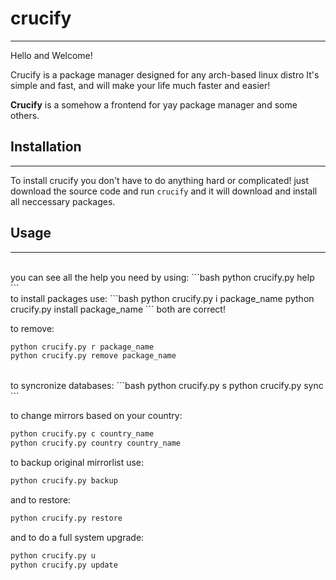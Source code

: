 # crucify
---

Hello and Welcome!

Crucify is a package manager designed for any arch-based linux distro
It's simple and fast, and will make your life much faster and easier!

**Crucify** is a somehow a frontend for yay package manager and some others.

## Installation
---

To install crucify you don't have to do anything hard or complicated!
just download the source code and run `crucify` and it will download and install all neccessary packages.

## Usage
---
<br>
you can see all the help you need by using:
```bash
python crucify.py help
```
<br>
to install packages use:
```bash
python crucify.py i package_name
python crucify.py install package_name
```
both are correct! <br>

to remove:
```bash
python crucify.py r package_name
python crucify.py remove package_name
```
<br>
to syncronize databases:
```bash
python crucify.py s
python crucify.py sync
```

to change mirrors based on your country:
```bash
python crucify.py c country_name
python crucify.py country country_name
```

to backup original mirrorlist use:
```bash
python crucify.py backup
```
and to restore:
```bash
python crucify.py restore
```

and to do a full system upgrade:
```bash
python crucify.py u
python crucify.py update
```


